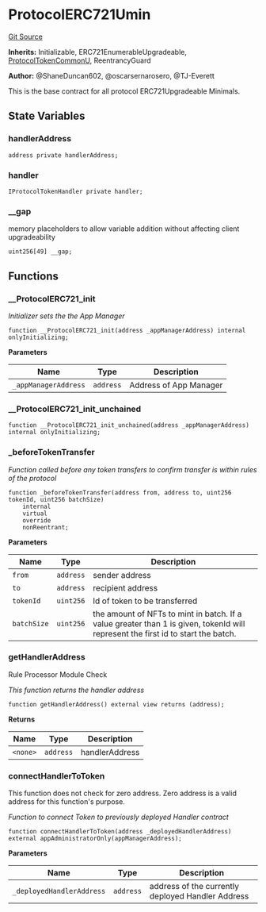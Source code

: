 # ProtocolERC721Umin
[Git Source](https://github.com/thrackle-io/forte-rules-engine/blob/c68a304eba8615cfb7f60cfb23fe792f1083c190/src/client/token/ERC721/upgradeable/ProtocolERC721Umin.sol)

**Inherits:**
Initializable, ERC721EnumerableUpgradeable, [ProtocolTokenCommonU](/src/client/token/ProtocolTokenCommonU.sol/abstract.ProtocolTokenCommonU.md), ReentrancyGuard

**Author:**
@ShaneDuncan602, @oscarsernarosero, @TJ-Everett

This is the base contract for all protocol ERC721Upgradeable Minimals.


## State Variables
### handlerAddress

```solidity
address private handlerAddress;
```


### handler

```solidity
IProtocolTokenHandler private handler;
```


### __gap
memory placeholders to allow variable addition without affecting client upgradeability


```solidity
uint256[49] __gap;
```


## Functions
### __ProtocolERC721_init

*Initializer sets the the App Manager*


```solidity
function __ProtocolERC721_init(address _appManagerAddress) internal onlyInitializing;
```
**Parameters**

|Name|Type|Description|
|----|----|-----------|
|`_appManagerAddress`|`address`|Address of App Manager|


### __ProtocolERC721_init_unchained


```solidity
function __ProtocolERC721_init_unchained(address _appManagerAddress) internal onlyInitializing;
```

### _beforeTokenTransfer

*Function called before any token transfers to confirm transfer is within rules of the protocol*


```solidity
function _beforeTokenTransfer(address from, address to, uint256 tokenId, uint256 batchSize)
    internal
    virtual
    override
    nonReentrant;
```
**Parameters**

|Name|Type|Description|
|----|----|-----------|
|`from`|`address`|sender address|
|`to`|`address`|recipient address|
|`tokenId`|`uint256`|Id of token to be transferred|
|`batchSize`|`uint256`|the amount of NFTs to mint in batch. If a value greater than 1 is given, tokenId will represent the first id to start the batch.|


### getHandlerAddress

Rule Processor Module Check

*This function returns the handler address*


```solidity
function getHandlerAddress() external view returns (address);
```
**Returns**

|Name|Type|Description|
|----|----|-----------|
|`<none>`|`address`|handlerAddress|


### connectHandlerToToken

This function does not check for zero address. Zero address is a valid address for this function's purpose.

*Function to connect Token to previously deployed Handler contract*


```solidity
function connectHandlerToToken(address _deployedHandlerAddress) external appAdministratorOnly(appManagerAddress);
```
**Parameters**

|Name|Type|Description|
|----|----|-----------|
|`_deployedHandlerAddress`|`address`|address of the currently deployed Handler Address|


